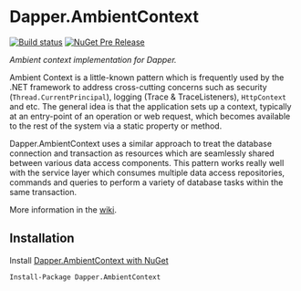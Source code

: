 Dapper.AmbientContext
=======

[![Build status](https://ci.appveyor.com/api/projects/status/omt8ahl09xbnp67t?svg=true)](https://ci.appveyor.com/project/sakopov/dapper-ambientcontext)
[![NuGet Pre Release](https://img.shields.io/nuget/vpre/Dapper.AmbientContext.svg)](https://www.nuget.org/packages/Dapper.AmbientContext)

*Ambient context implementation for Dapper.*

Ambient Context is a little-known pattern which is frequently used by the .NET framework to address cross-cutting concerns such as security (`Thread.CurrentPrincipal`), logging (Trace & TraceListeners), `HttpContext` and etc. The general idea is that the application sets up a context, typically at an entry-point of an operation or web request, which becomes available to the rest of the system via a static property or method.

Dapper.AmbientContext uses a similar approach to treat the database connection and transaction as resources which are seamlessly shared between various data access components. This pattern works really well with the service layer which consumes multiple data access repositories, commands and queries to perform a variety of database tasks within the same transaction.

More information in the [wiki](https://github.com/sakopov/Dapper.AmbientContext/wiki).

## Installation

Install [Dapper.AmbientContext with NuGet](https://www.nuget.org/packages/Dapper.AmbientContext)

```
Install-Package Dapper.AmbientContext
```
